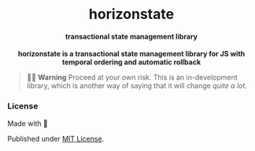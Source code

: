 <div align="center">

<br />

<!--![horizonstate](/assets/banner.jpg)-->

<h1>horizonstate</h3>

#### transactional state management library

**horizonstate is a transactional state management library for JS with temporal ordering and automatic rollback**

</div>

> 🚧👷 **Warning** Proceed at your own risk. This is an in-development library, which is another way of saying that it will change _quite a lot_.

### License

Made with 💛

Published under [MIT License](./LICENSE).
